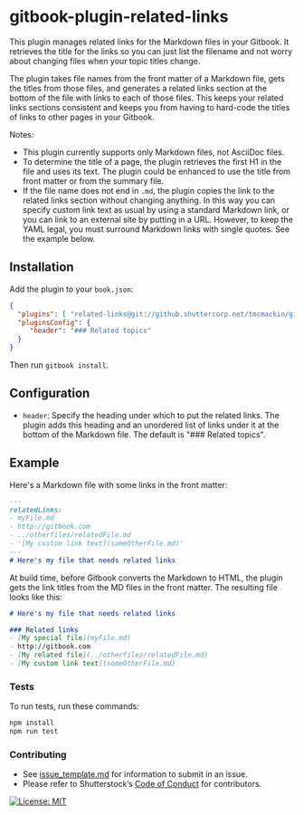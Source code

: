# gitbook-plugin-related-links

This plugin manages related links for the Markdown files in your Gitbook.
It retrieves the title for the links so you can just list the filename and not worry about changing files when your topic titles change.

The plugin takes file names from the front matter of a Markdown file, gets the titles from those files, and generates a related links section at the bottom of the file with links to each of those files.
This keeps your related links sections consistent and keeps you from having to hard-code the titles of links to other pages in your Gitbook.

Notes:
- This plugin currently supports only Markdown files, not AsciiDoc files.
- To determine the title of a page, the plugin retrieves the first H1 in the file and uses its text.
The plugin could be enhanced to use the title from front matter or from the summary file.
- If the file name does not end in `.md`, the plugin copies the link to the related links section without changing anything.
In this way you can specify custom link text as usual by using a standard Markdown link, or you can link to an external site by putting in a URL.
However, to keep the YAML legal, you must surround Markdown links with single quotes.
See the example below.

## Installation

Add the plugin to your `book.json`:

``` json
{
  "plugins": [ "related-links@git://github.shuttercorp.net/tmcmackin/gitbook-plugin-related-links.git" ],
  "pluginsConfig": {
     "header": "### Related topics"
  }
}
```

Then run `gitbook install`.

## Configuration

- `header`: Specify the heading under which to put the related links.
The plugin adds this heading and an unordered list of links under it at the bottom of the Markdown file.
The default is "### Related topics".

## Example

Here's a Markdown file with some links in the front matter:
```markdown
---
relatedLinks:
- myFile.md
- http://gitbook.com
- ../otherfiles/relatedFile.md
- '[My custom link text](someOtherFile.md)'
---
# Here's my file that needs related links
```

At build time, before Gitbook converts the Markdown to HTML, the plugin gets the link titles from the MD files in the front matter.
The resulting file looks like this:
```markdown
# Here's my file that needs related links

### Related links
- [My special file](myFile.md)
- http://gitbook.com
- [My related file](../otherfiles/relatedFile.md)
- [My custom link text](someOtherFile.md)
```

### Tests

To run tests, run these commands:
```bash
npm install
npm run test
```

### Contributing

- See [issue_template.md](issue_template.md) for information to submit in an issue.
- Please refer to Shutterstock’s [Code of Conduct](https://github.com/shutterstock/code-of-conduct) for contributors.

[![License: MIT](https://img.shields.io/badge/License-MIT-green.svg)](https://opensource.org/licenses/MIT)
